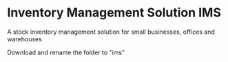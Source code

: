 # Inventory Management Solution IMS
A stock inventory management solution for small businesses, offices and warehouses

Download and rename the folder to "ims"
